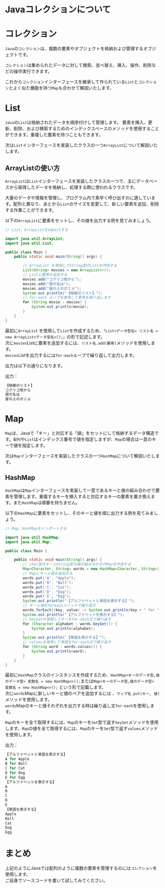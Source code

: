 # Javaコレクションについて

# コレクション
`Java`の`コレクション`は、複数の要素やオブジェクトを格納および管理するオブジェクトです。

`コレクション`は集められたデータに対して検索、並べ替え、挿入、操作、削除などの操作実行できます。

これから`コレクション`インターフェースを継承して作られている`List`と`コレクション`とよく似た機能を持つ`Map`も合わせて解説いたします。

# List
`Java`の`List`は格納されたデータを順序付けして管理します。
要素を挿入、更新、削除、および検索するためのインデックスベースのメソッドを使用することができます。重複した要素を持つこともできます。

次は`List`インターフェースを実装したクラスの一つ`ArrayList`について解説いたします。

## ArrayListの使い方
`ArrayList`は`List`インターフェースを実装したクラスの一つで、主にデータベースから取得したデータを格納し、処理する際に使われるクラスです。  

大量のデータや情報を管理し、プログラム内で素早く呼び出すのに適しています。配列と異なり、あとから`List`のサイズを変更して、新しい要素を追加、削除する作業ことができます。

以下の`ArrayList`に要素をセットし、その値を出力する例を見てみましょう。
```java
// List、ArrayListをimportする

import java.util.ArrayList;
import java.util.List;

public class Main {
    public static void main(String[] args) {

        // ArrayList を使用してString型のListを作成する
        List<String> movies = new ArrayList<>();
        // Listに要素を追加する
        movies.add("コクリコ坂から");
        movies.add("君の名は");
        movies.add("崖の上のポニョ");
        System.out.println("【映画のリスト】");
        // for-each ループを使用して要素を繰り返します
        for (String movie : movies) {
            System.out.println(movie);
        }
    }
}
```
最初に`ArrayList` を使用して`List`を作成するため、`「List<データ型名> リスト名 = new ArrayList<データ型名>();」`の形で記述します。  
次に`movies`Listに要素を追加するには、`リスト名.add(要素)`メソッドを使用します。  
`movies`Listを出力するには`for-each`ループで繰り返して出力します。

出力は以下の通りになります。  

出力：
```java
【映画のリスト】
コクリコ坂から
君の名は
崖の上のポニョ
```

# Map

`Map`は、Javaで「キー」と対応する「値」をセットにして格納するデータ構造です。`配列`や`List`はインデックス番号で値を指定しますが、`Map`の場合は一意のキーで値を指定します。

次は`Map`インターフェースを実装したクラスの一つ`HashMap`について解説いたします。

## HashMap

`HashMap`は`Map`インターフェースを実装して一意であるキーと値の組み合わせで要素を管理します。重複するキーを挿入すると対応するキーの要素を置き換えます。また`HashMap`は順番を持ちません。

以下の`HashMap`に要素をセットし、そのキーと値を順に出力する例を見てみましょう。
```java
// Map、HashMapをインポートする

import java.util.HashMap;
import java.util.Map;

public class Main {

    public static void main(String[] args) {
        // char型のキーとString型の値の組み合わせのMapを作成する
        Map<Character, String> words = new HashMap<Character, String>();
        // Mapにキーと値を追加する
        words.put('A', "Apple");
        words.put('B', "Ball");
        words.put('C', "Cat");
        words.put('D', "Dog");
        words.put('E', "Egg");
        System.out.println("【アルファベットと単語を表示する】");
        // キーと値をforeachメソッドで繰り返す
        words.forEach((key, value) -> System.out.println(key + " for " + value));
        System.out.println("【アルファベットを表示する】");
        // keySetを使用してキーをfor-each文で繰り返す
        for (Character alphabet : words.keySet()) {
            System.out.println(alphabet);
        }
        System.out.println("【単語を表示する】");
        // valuesを使用して単語をfor-each文で繰り返す
        for (String word : words.values()) {
            System.out.println(word);
        }
    }
}

```
最初に`HashMap`クラスのインスタンスを作成するため、`HashMap<キーのデータ型,値のデータ型> 変数名 = new HashMap<>();`または`Map<キーのデータ型,値のデータ型> 変数名 = new HashMap<>();` という形で記載します。  
次に`words`Mapに新しいキーと値のペアを追加するには 、`マップ名.put(キー, 値)`メソッドを使用します。  
`words`Mapのキーと値それぞれを出力する時は繰り返し文`for-each`を使用します。  

`Map`のキーを全て取得するには、`Map`のキーを`Set`型で返す`keySet`メソッドを使用します。`Map`の値を全て取得するには、`Map`のキーを`Set`型で返す`values`メソッドを使用します。

出力：

```java
【アルファベットと単語を表示する】
A for Apple
B for Ball
C for Cat
D for Dog
E for Egg
【アルファベットを表示する】
A
B
C
D
E
【単語を表示する】
Apple
Ball
Cat
Dog
Egg
```

# まとめ

上記のようにJavaでは配列のように複数の要素を管理するのには`コレクション`を使用します。  
ご自身でソースコードを書いて試してみてください。
